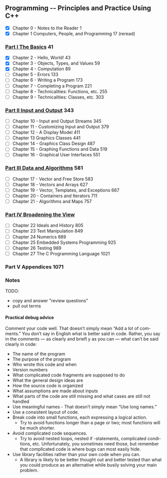 ## Programming -- Principles and Practice Using C++


- [x] Chapter 0 - Notes to the Reader 1
- [x] Chapter 1 Computers, People, and Programming 17 (reread)

### [Part I The Basics](part1) 41
- [x] Chapter 2 - Hello, World! 43
- [x] Chapter 3 - Objects, Types, and Values 59
- [x] Chapter 4 - Computation 89
- [ ] Chapter 5 - Errors 133
- [ ] Chapter 6 - Writing a Program 173
- [ ] Chapter 7 - Completing a Program 221
- [ ] Chapter 8 - Technicalities: Functions, etc. 255
- [ ] Chapter 9 - Technicalities: Classes, etc. 303

### [Part II Input and Output](part2) 343
- [ ] Chapter 10 - Input and Output Streams 345
- [ ] Chapter 11 - Customizing Input and Output 379
- [ ] Chapter 12 - A Display Model 411
- [ ] Chapter 13 Graphics Classes 441
- [ ] Chapter 14 - Graphics Class Design 487
- [ ] Chapter 15 - Graphing Functions and Data 519
- [ ] Chapter 16 - Graphical User Interfaces 551

### [Part III Data and Algorithms](part3) 581
- [ ] Chapter 17 - Vector and Free Store 583
- [ ] Chapter 18 - Vectors and Arrays 627
- [ ] Chapter 19 - Vector, Templates, and Exceptions 667
- [ ] Chapter 20 - Containers and Iterators 711
- [ ] Chapter 21 - Algorithms and Maps 757

### [Part IV Broadening the View](part4)
- [ ] Chapter 22 Ideals and History 805
- [ ] Chapter 23 Text Manipulation 849
- [ ] Chapter 24 Numerics 889
- [ ] Chapter 25 Embedded Systems Programming 925
- [ ] Chapter 26 Testing 989
- [ ] Chapter 27 The C Programming Language 1021

### Part V Appendices 1071


### Notes
TODO: 
- copy and answer "review questions"
- pull out terms

#### Practical debug advice
Comment your code well. That doesn’t simply mean “Add a lot of com-
ments.” You don’t say in English what is better said in code. Rather, you
say in the comments — as clearly and briefl y as you can — what can’t be
said clearly in code:
- The name of the program
- The purpose of the program
- Who wrote this code and when
- Version numbers
- What complicated code fragments are supposed to do
- What the general design ideas are
- How the source code is organized
- What assumptions are made about inputs
- What parts of the code are still missing and what cases are still not handled
- Use meaningful names - That doesn’t simply mean “Use long names.”
- Use a consistent layout of code.
- Break code into small functions, each expressing a logical action.
	- Try to avoid functions longer than a page or two; most functions will be much shorter.
- Avoid complicated code sequences.
	- Try to avoid nested loops, nested if -statements, complicated condi-
	  tions, etc. Unfortunately, you sometimes need those, but remember
	  that complicated code is where bugs can most easily hide.
- Use library facilities rather than your own code when you can.
	- A library is likely to be better thought out and better tested than
	  what you could produce as an alternative while busily solving your
	  main problem.
